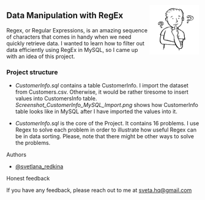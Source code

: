<img
  align="right"
  src="readme logo.png"
  style="width: 130px; height: 130px"> 
## Data Manipulation with RegEx

Regex, or Regular Expressions, is an amazing sequence of characters that comes in handy when we need quickly retrieve data. I wanted to learn how to filter out data efficiently using RegEx in MySQL, so I came up with an idea of this project.


### Project structure

- *CustomerInfo.sql* contains a table CustomerInfo. I import the dataset from Customers.csv. Otherwise, it would be rather tiresome to insert values into CustomersInfo table. *Screenshot_CustomerInfo_MySQL_Import.png* shows how CustomerInfo table looks like in MySQL after I have imported the values into it.

- *CustomerInfo.sql* is the core of the Project. It contains 16 problems. I use Regex to solve each problem in order to illustrate how useful Regex can be in data sorting. Please, note that there might be other ways to solve the problems.

Authors

- [@svetlana_redkina](https://github.com/SvetlanaRedkina)

Honest feedback

If you have any feedback, please reach out to me at sveta.hq@gmail.com
